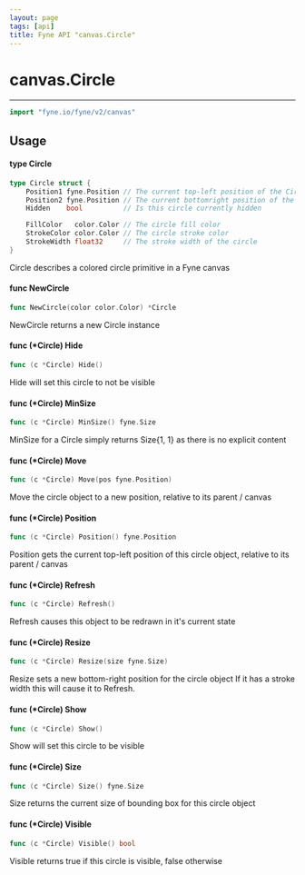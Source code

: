 ```yaml
---
layout: page
tags: [api]
title: Fyne API "canvas.Circle"
---
```


# canvas.Circle
---
```go
import "fyne.io/fyne/v2/canvas"
```

## Usage

#### type Circle

```go
type Circle struct {
	Position1 fyne.Position // The current top-left position of the Circle
	Position2 fyne.Position // The current bottomright position of the Circle
	Hidden    bool          // Is this circle currently hidden

	FillColor   color.Color // The circle fill color
	StrokeColor color.Color // The circle stroke color
	StrokeWidth float32     // The stroke width of the circle
}
```

Circle describes a colored circle primitive in a Fyne canvas

#### func  NewCircle

```go
func NewCircle(color color.Color) *Circle
```
NewCircle returns a new Circle instance

#### func (*Circle) Hide

```go
func (c *Circle) Hide()
```
Hide will set this circle to not be visible

#### func (*Circle) MinSize

```go
func (c *Circle) MinSize() fyne.Size
```
MinSize for a Circle simply returns Size{1, 1} as there is no explicit content

#### func (*Circle) Move

```go
func (c *Circle) Move(pos fyne.Position)
```
Move the circle object to a new position, relative to its parent / canvas

#### func (*Circle) Position

```go
func (c *Circle) Position() fyne.Position
```
Position gets the current top-left position of this circle object, relative to its parent / canvas

#### func (*Circle) Refresh

```go
func (c *Circle) Refresh()
```
Refresh causes this object to be redrawn in it's current state

#### func (*Circle) Resize

```go
func (c *Circle) Resize(size fyne.Size)
```
Resize sets a new bottom-right position for the circle object If it has a stroke width this will cause it to Refresh.

#### func (*Circle) Show

```go
func (c *Circle) Show()
```
Show will set this circle to be visible

#### func (*Circle) Size

```go
func (c *Circle) Size() fyne.Size
```
Size returns the current size of bounding box for this circle object

#### func (*Circle) Visible

```go
func (c *Circle) Visible() bool
```
Visible returns true if this circle is visible, false otherwise
